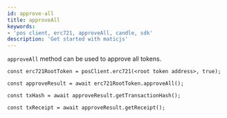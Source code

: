 ```yaml
---
id: approve-all
title: approveAll
keywords: 
- 'pos client, erc721, approveAll, candle, sdk'
description: 'Get started with maticjs'
---
```


`approveAll` method can be used to approve all tokens.

```
const erc721RootToken = posClient.erc721(<root token address>, true);

const approveResult = await erc721RootToken.approveAll();

const txHash = await approveResult.getTransactionHash();

const txReceipt = await approveResult.getReceipt();

```

